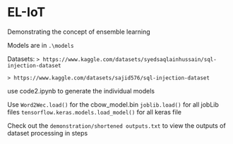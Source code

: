 # EL-IoT
Demonstrating the concept of ensemble learning 

Models are in `.\models`

Datasets:
`> https://www.kaggle.com/datasets/syedsaqlainhussain/sql-injection-dataset`

`> https://www.kaggle.com/datasets/sajid576/sql-injection-dataset`

use code2.ipynb to generate the individual models

Use `Word2Wec.load()` for the cbow_model.bin
`joblib.load()` for all jobLib files
`tensorflow.keras.models.load_model()` for all keras file

Check out the `demonstration/shortened outputs.txt` to view the outputs of dataset processing in steps
